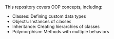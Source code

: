 This repository covers OOP concepts, including:

- Classes: Defining custom data types
- Objects: Instances of classes
- Inheritance: Creating hierarchies of classes
- Polymorphism: Methods with multiple behaviors
